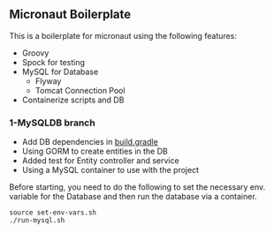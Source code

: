 ## Micronaut Boilerplate

This is a boilerplate for micronaut using the following features:
- Groovy
- Spock for testing
- MySQL for Database
  - Flyway
  - Tomcat Connection Pool
- Containerize scripts and DB

### 1-MySQLDB branch
- Add DB dependencies in [build.gradle](/build.gradle)
- Using GORM to create entities in the DB
- Added test for Entity controller and service
- Using a MySQL container to use with the project

Before starting, you need to do the following to set the necessary env.
variable for the Database and then run the database via a container.
```
source set-env-vars.sh
./run-mysql.sh
```

